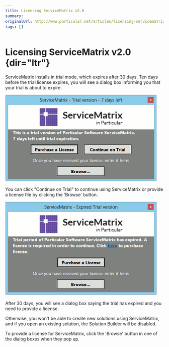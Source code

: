 ```yaml
---
title: Licensing ServiceMatrix v2.0
summary: 
originalUrl: http://www.particular.net/articles/licensing-servicematrix-v2.0
tags: []
---
```


<span id="docs-internal-guid-15b24b86-6cfb-e5ee-2575-e54bfd58440c">Licensing </span> ​ <span>ServiceMatrix v2.0</span> {dir="ltr"}
======================================================================================================================

<span id="docs-internal-guid-15b24b86-6ce7-ca2d-733b-5ef13bfdff0d">ServiceMatrix installs in trial mode, which expires after 30 days. Ten days before the trial license expires, you will see a dialog box informing you that your trial is about to expire.</span>

<span>![](001.png)</span>

<span id="docs-internal-guid-15b24b86-6ce7-ca2d-733b-5ef13bfdff0d">You can click "Continue on Trial" to continue using ServiceMatrix or provide a license file by clicking the 'Browse' button.</span>



 <span>![](002.png)</span>

<span id="docs-internal-guid-15b24b86-6ce7-ca2d-733b-5ef13bfdff0d">After
30 days, you will see a dialog box saying the trial has expired and you need to provide a license. </span>

<span id="docs-internal-guid-15b24b86-6ce7-ca2d-733b-5ef13bfdff0d">Otherwise, you won't be able to create new solutions using ServiceMatrix, and if you open an existing solution, the Solution Builder will be disabled.</span>

<span id="docs-internal-guid-15b24b86-6ce7-ca2d-733b-5ef13bfdff0d">To provide a license for ServiceMatrix, click the 'Browse' button in one of the dialog boxes when they pop up.</span>

